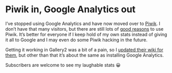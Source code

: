 # Piwik in, Google Analytics out

I’ve stopped using Google Analytics and have now moved over to
[Piwik](https://www.piwik.org/). I don’t have that many visitors, but there are
still lots of [good reasons](https://web.archive.org/web/20130812145634/http://piwik.org/blog/2009/06/7-reasons-why-your-commercial-site-needs-piwik/)
to use Piwik. It’s better for everyone if I keep hold of my own stats instead of giving it all
to Google and I may even do some Piwik hacking in the future.

Getting it working in Gallery2 was a bit of a pain, so I
[updated their wiki for them](https://web.archive.org/web/20130812145634/http://codex.gallery2.org/Gallery2:How_To_Add_Piwik_Analytics_to_my_Gallery_2),
but other than that it’s about the same as installing Google Analytics.

Subscribers are welcome to see my laughable stats 😀
